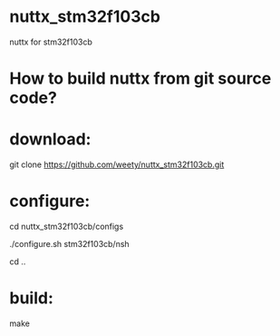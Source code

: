 # nuttx_stm32f103cb
nuttx for stm32f103cb

# How to build nuttx from git source code?

# download:

git clone https://github.com/weety/nuttx_stm32f103cb.git

# configure:

cd nuttx_stm32f103cb/configs

./configure.sh stm32f103cb/nsh

cd ..

# build:

make
